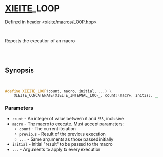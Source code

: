 # [XIEITE](../macros.md)\_LOOP
Defined in header [<xieite/macros/LOOP.hpp>](../../include/xieite/macros/LOOP.hpp)

<br/>

Repeats the execution of an macro

<br/><br/>

## Synopsis

<br/>

```cpp
#define XIEITE_LOOP(count, macro, initial, ...) \
	XIEITE_CONCATENATE(XIEITE_INTERNAL_LOOP_, count)(macro, initial, __VA_ARGS__)
```
### Parameters
- `count` - An integer of value between `0` and `255`, inclusive
- `macro` - The macro to execute. Must accept parameters:
	- `count` - The current iteration
	- `previous` - Result of the previous execution
	- `...` - Same arguments as those passed initially
- `initial` - Initial "result" to be passed to the macro
- `...` - Arguments to apply to every execution
